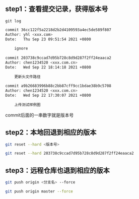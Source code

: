 ## step1：查看提交记录，获得版本号

`git log`

```bash
commit 36cc122f5a2218d2b2d4109593a4ec5de589f807
Author: yhl <xxx.com>
Date:   Thu Sep 23 09:51:54 2021 +0800
 
    ignore
 
commit 203738c9ccad7d95b728c8d9d287f2ff24eaaca2
Author: chen1234520 <xxx.com.cn>
Date:   Wed Sep 22 18:14:18 2021 +0800
 
    更新头文件路径
 
commit a9b26683996b88c2bb87cff9cc1bdae38b9c5708
Author: chen1234520 <xxx.com.cn>
Date:   Wed Sep 22 17:30:07 2021 +0800
 
    上传测试样例图
```

commit后面的一串数字就是版本号

## step2：本地回退到相应的版本

```bash
git reset --hard <版本号>

git reset --hard 203738c9ccad7d95b728c8d9d287f2ff24eaaca2
```

## step3：远程仓库也退到相应的版本

```bash
git push origin <分支名> --force

git push origin master --force

```

